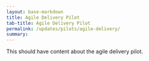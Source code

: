 ```yaml
---
layout: base-markdown
title: Agile Delivery Pilot
tab-title: Agile Delivery Pilot
permalink: /updates/pilots/agile-delivery/
summary: 
---
```


This should have content about the agile delivery pilot.


